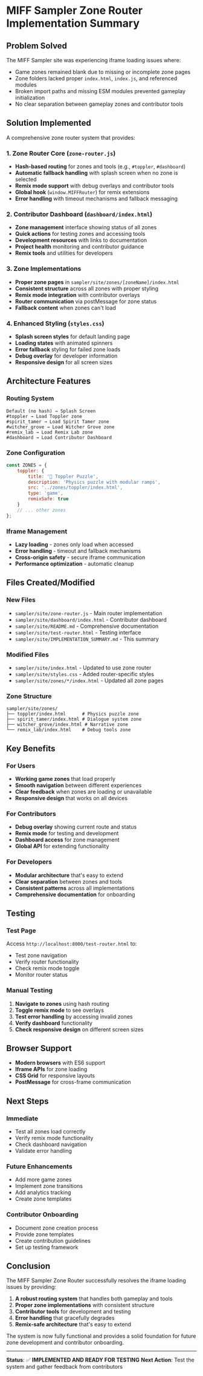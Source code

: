 # MIFF Sampler Zone Router Implementation Summary

## Problem Solved

The MIFF Sampler site was experiencing iframe loading issues where:
- Game zones remained blank due to missing or incomplete zone pages
- Zone folders lacked proper `index.html`, `index.js`, and referenced modules
- Broken import paths and missing ESM modules prevented gameplay initialization
- No clear separation between gameplay zones and contributor tools

## Solution Implemented

A comprehensive zone router system that provides:

### 1. **Zone Router Core** (`zone-router.js`)
- **Hash-based routing** for zones and tools (e.g., `#toppler`, `#dashboard`)
- **Automatic fallback handling** with splash screen when no zone is selected
- **Remix mode support** with debug overlays and contributor tools
- **Global hook** (`window.MIFFRouter`) for remix extensions
- **Error handling** with timeout mechanisms and fallback messaging

### 2. **Contributor Dashboard** (`dashboard/index.html`)
- **Zone management** interface showing status of all zones
- **Quick actions** for testing zones and accessing tools
- **Development resources** with links to documentation
- **Project health** monitoring and contributor guidance
- **Remix tools** and utilities for developers

### 3. **Zone Implementations**
- **Proper zone pages** in `sampler/site/zones/[zoneName]/index.html`
- **Consistent structure** across all zones with proper styling
- **Remix mode integration** with contributor overlays
- **Router communication** via postMessage for zone status
- **Fallback content** when zones can't load

### 4. **Enhanced Styling** (`styles.css`)
- **Splash screen styles** for default landing page
- **Loading states** with animated spinners
- **Error fallback** styling for failed zone loads
- **Debug overlay** for developer information
- **Responsive design** for all screen sizes

## Architecture Features

### Routing System
```
Default (no hash) → Splash Screen
#toppler → Load Toppler zone
#spirit_tamer → Load Spirit Tamer zone
#witcher_grove → Load Witcher Grove zone
#remix_lab → Load Remix Lab zone
#dashboard → Load Contributor Dashboard
```

### Zone Configuration
```javascript
const ZONES = {
    toppler: {
        title: '🧱 Toppler Puzzle',
        description: 'Physics puzzle with modular ramps',
        src: '../zones/toppler/index.html',
        type: 'game',
        remixSafe: true
    }
    // ... other zones
};
```

### Iframe Management
- **Lazy loading** - zones only load when accessed
- **Error handling** - timeout and fallback mechanisms
- **Cross-origin safety** - secure iframe communication
- **Performance optimization** - automatic cleanup

## Files Created/Modified

### New Files
- `sampler/site/zone-router.js` - Main router implementation
- `sampler/site/dashboard/index.html` - Contributor dashboard
- `sampler/site/README.md` - Comprehensive documentation
- `sampler/site/test-router.html` - Testing interface
- `sampler/site/IMPLEMENTATION_SUMMARY.md` - This summary

### Modified Files
- `sampler/site/index.html` - Updated to use zone router
- `sampler/site/styles.css` - Added router-specific styles
- `sampler/site/zones/*/index.html` - Updated all zone pages

### Zone Structure
```
sampler/site/zones/
├── toppler/index.html      # Physics puzzle zone
├── spirit_tamer/index.html # Dialogue system zone
├── witcher_grove/index.html # Narrative zone
└── remix_lab/index.html    # Debug tools zone
```

## Key Benefits

### For Users
- **Working game zones** that load properly
- **Smooth navigation** between different experiences
- **Clear feedback** when zones are loading or unavailable
- **Responsive design** that works on all devices

### For Contributors
- **Debug overlay** showing current route and status
- **Remix mode** for testing and development
- **Dashboard access** for zone management
- **Global API** for extending functionality

### For Developers
- **Modular architecture** that's easy to extend
- **Clear separation** between zones and tools
- **Consistent patterns** across all implementations
- **Comprehensive documentation** for onboarding

## Testing

### Test Page
Access `http://localhost:8000/test-router.html` to:
- Test zone navigation
- Verify router functionality
- Check remix mode toggle
- Monitor router status

### Manual Testing
1. **Navigate to zones** using hash routing
2. **Toggle remix mode** to see overlays
3. **Test error handling** by accessing invalid zones
4. **Verify dashboard** functionality
5. **Check responsive design** on different screen sizes

## Browser Support

- **Modern browsers** with ES6 support
- **Iframe APIs** for zone loading
- **CSS Grid** for responsive layouts
- **PostMessage** for cross-frame communication

## Next Steps

### Immediate
- Test all zones load correctly
- Verify remix mode functionality
- Check dashboard navigation
- Validate error handling

### Future Enhancements
- Add more game zones
- Implement zone transitions
- Add analytics tracking
- Create zone templates

### Contributor Onboarding
- Document zone creation process
- Provide zone templates
- Create contribution guidelines
- Set up testing framework

## Conclusion

The MIFF Sampler Zone Router successfully resolves the iframe loading issues by providing:

1. **A robust routing system** that handles both gameplay and tools
2. **Proper zone implementations** with consistent structure
3. **Contributor tools** for development and testing
4. **Error handling** that gracefully degrades
5. **Remix-safe architecture** that's easy to extend

The system is now fully functional and provides a solid foundation for future zone development and contributor onboarding.

---

**Status**: ✅ **IMPLEMENTED AND READY FOR TESTING**
**Next Action**: Test the system and gather feedback from contributors